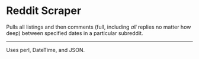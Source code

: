 # Reddit Scraper
Pulls all listings and then comments (full, including *all* replies no matter how deep) between specified dates in a particular subreddit.

----

Uses perl, DateTime, and JSON.